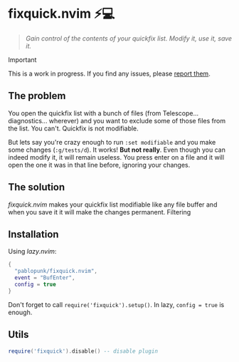 # fixquick.nvim ⚡💻

> *Gain control of the contents of your quickfix list. Modify it, use it, save it.*

> [!IMPORTANT]
> This is a work in progress. If you find any issues, please [report them](https://github.com/pablopunk/fixquick.nvim/issues/new).


## The problem

You open the quickfix list with a bunch of files (from Telescope... diagnostics... wherever)
and you want to exclude some of those files from the list. You can't. Quickfix is not modifiable.

But lets say you're crazy enough to run `:set modifiable` and you make some changes (`:g/tests/d`).
It works! **But not really**. Even though you can indeed modify it, it will remain useless. You press
enter on a file and it will open the one it was in that line before, ignoring your changes.

## The solution

*fixquick.nvim* makes your quickfix list modifiable like any file buffer and when you save it
it will make the changes permanent. Filtering

## Installation

Using *lazy.nvim*:

```lua
{
  "pablopunk/fixquick.nvim",
  event = "BufEnter",
  config = true
}
```

Don't forget to call `require('fixquick').setup()`. In lazy, `config = true` is enough.

## Utils

```lua
require('fixquick').disable() -- disable plugin
```
